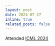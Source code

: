 ```yaml
---
layout: post
date: 2024-07-27
inline: true
related_posts: false
---
```


Attended [ICML 2024](https://icml.cc/Conferences/2024)